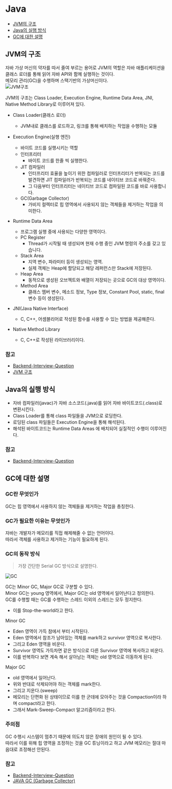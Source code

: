 # Java
* [JVM의 구조](#jvm의-구조)
* [Java의 실행 방식](#java의-실행-방식)
* [GC에 대한 설명](#gC에-대한-설명)

## JVM의 구조
자바 가상 머신의 약자를 따서 줄여 부르는 용어로 JVM의 역할은 자바 애플리케이션을 클래스 로더를 통해 읽어 자바 API와 함께 실행하는 것이다.      
메모리 관리(GC)을 수행하며 스택기반의 가상머신이다.   
![JVM구조](https://raw.githubusercontent.com/smpark1020/tech-interview/master/Java/JVM%EA%B5%AC%EC%A1%B0.png)

JVM의 구조는 Class Loader, Execution Engine, Runtime Data Area, JNI, Native Method Library로 이루어져 있다.   
* Class Loader(클래스 로더)
  * JVM내로 클래스를 로드하고, 링크를 통해 배치하는 작업을 수행하는 모듈

* Execution Engine(실행 엔진)
  * 바이트 코드를 실행시키는 역할
  * 인터프리터
    * 바이트 코드를 한줄 씩 실행한다.
  * JIT 컴파일러
    * 인터프리터 효율을 높이기 위한 컴파일러로 인터프리터가 반복되는 코드를 발견하면 JIT 컴파일러가 반복되는 코드를 네이티브 코드로 바꿔준다.   
    * 그 다음부터 인터프리터는 네이티브 코드로 컴파일된 코드를 바로 사용합니다.   
  * GC(Garbage Collector)
    * 가비지 컬렉터로 힙 영역에서 사용되지 않는 객체들을 제거하는 작업을 의미한다.

* Runtime Data Area
  * 프로그램 실행 중에 사용되는 다양한 영역이다.
  * PC Register
    * Thread가 시작될 때 생성되며 현재 수행 중인 JVM 명령의 주소를 갖고 있습니다.
  * Stack Area
    * 지역 변수, 파라미터 등이 생성되는 영역. 
    * 실제 객체는 Heap에 할당되고 해당 레퍼런스만 Stack에 저장된다.
  * Heap Area
    * 동적으로 생성된 오브젝트와 배열이 저장되는 곳으로 GC의 대상 영역이다.
  * Method Area
    * 클래스 멤버 변수, 메소드 정보, Type 정보, Constant Pool, static, final 변수 등이 생성된다.

* JNI(Java Native Interface)
  * C, C++, 어셈블리어로 작성된 함수를 사용할 수 있는 방법을 제공해준다.
* Native Method Library
  * C, C++로 작성된 라이브러리이다.

### 참고
* [Backend-Interview-Question](https://github.com/ksundong/backend-interview-question#java)
* [JVM 구조](https://goodgid.github.io/Java-JVM/)

## Java의 실행 방식
* 자바 컴파일러(javac)가 자바 소스코드(.java)를 읽어 자바 바이트코드(.class)로 변환시킨다.
* Class Loader를 통해 class 파일들을 JVM으로 로딩한다.
* 로딩된 class 파일들은 Execution Engine을 통해 해석된다.
* 해석된 바이트코드는 Runtime Data Areas 에 배치되어 실질적인 수행이 이루어진다.

### 참고
* [Backend-Interview-Question](https://github.com/ksundong/backend-interview-question#java)

## GC에 대한 설명
### GC란 무엇인가
GC는 힙 영역에서 사용하지 않는 객체들을 제거하는 작업을 총칭한다.

### GC가 필요한 이유는 무엇인가
자바는 개발자가 메모리를 직접 해제해줄 수 없는 언어이다.   
따라서 객체를 사용하고 제거하는 기능이 필요하게 된다.   

### GC의 동작 방식
> 가장 간단한 Serial GC 방식으로 설명한다.   

![GC](https://raw.githubusercontent.com/smpark1020/tech-interview/master/Java/GC.PNG)

GC는 Minor GC, Major GC로 구분할 수 있다.   
Minor GC는 young 영역에서, Major GC는 old 영역에서 일어난다고 정의한다.   
GC를 수행할 때는 GC를 수행하는 스레드 이외의 스레드는 모두 정지한다.   
* 이를 Stop-the-world라고 한다.

Minor GC
* Eden 영역이 가득 참에서 부터 시작된다.   
* Eden 영역에서 참조가 남아있는 객체를 mark하고 survivor 영역으로 복사한다.
* 그리고 Eden 영역을 비운다.
* Survivor 영역도 가득차면 같은 방식으로 다른 Survivor 영역에 복사하고 비운다.
* 이를 반복하다 보면 계속 해서 살아남는 객체는 old 영역으로 이동하게 된다.

Major GC
* old 영역에서 일어난다.
* 위와 반대로 삭제되어야 하는 객체를 mark한다.
* 그리고 지운다.(sweep)
* 메모리는 단편화 된 상태이므로 이를 한 군데에 모아주는 것을 Compaction이라 하며 compact라고 한다.
* 그래서 Mark-Sweep-Compact 알고리즘이라고 한다.

### 주의점
GC 수행시 시스템이 멈추기 때문에 의도치 않은 장애의 원인이 될 수 있다.   
따라서 이를 위해 힙 영역을 조정하는 것을 GC 튜닝이라고 하고 JVM 메모리는 절대 마음대로 조정해선 안된다.

### 참고
* [Backend-Interview-Question](https://github.com/ksundong/backend-interview-question#java)
* [JAVA GC (Garbage Collector)](https://code-factory.tistory.com/48)